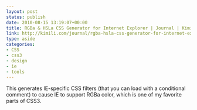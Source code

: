 ```yaml
---
layout: post
status: publish
date: 2010-08-15 13:19:07+00:00
title: RGBa & HSLa CSS Generator for Internet Explorer | Journal | Kimili
link: http://kimili.com/journal/rgba-hsla-css-generator-for-internet-explorer
type: aside
categories:
- CSS
- css3
- design
- ie
- tools
---
```


This generates IE-specific CSS filters (that you can load with a conditional comment) to cause IE to support RGBa color, which is one of my favorite parts of CSS3.
